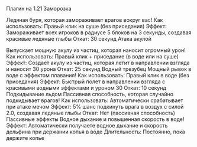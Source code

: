  Плагин на 1.21
  Заморозка

Ледяная буря, которая замораживает врагов вокруг вас!
Как использовать: Правый клик на суше (без приседания)
Эффект: Замораживает всех игроков в радиусе 5 блоков на 3 секунды, создавая красивые ледяные глыбы
Откат: 30 секунд
  Атака акулой

Выпускает мощную акулу из частиц, которая наносит огромный урон!
Как использовать: Правый клик + приседание (в воде или на суше)
Эффект: Создает акулу из частиц, которая летит в направлении взгляда и наносит 30 урона
Откат: 25 секунд
  Водный трезубец
Мощный рывок в воде с эффектом плавания!
Как использовать: Правый клик в воде (без приседания)
Эффект: Быстрый полет в направлении взгляда с красивыми водными эффектами и уроном 30
Откат: 10 секунд
  Подкидывание льдом
Пассивная способность, которая случайно подкидывает врагов!
Как использовать: Автоматически срабатывает при атаке мечом
Эффект: 5% шанс подкинуть врага в воздух с силой 2.0, создавая ледяные глыбы
Откат: Нет (пассивная способность)
  Пассивные эффекты
Водное дыхание и повышенная скорость в воде!
Эффект: Автоматически получаете водное дыхание и скорость дельфина при держании копья в воде
Длительность: Постоянно, пока держите копье
